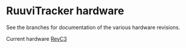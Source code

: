 # RuuviTracker hardware

See the branches for documentation of the various hardware revisions. 

Current hardware [RevC3](./tree/revC3)
